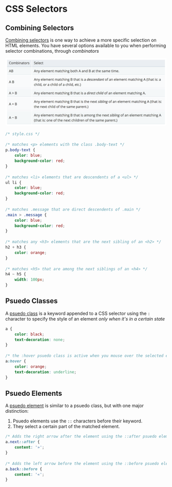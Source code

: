 # CSS Selectors

## Combining Selectors
[Combining selectors](https://developer.mozilla.org/en-US/docs/Learn/CSS/Introduction_to_CSS/Combinators_and_multiple_selectors) is one way to achieve a more specific selection on HTML elements.  You have several options available to you when performing selector combinations, through *combinators*

![Available combinators formats](docs/combinators-table.png)

```css
/* style.css */

/* matches <p> elements with the class .body-text */
p.body-text {
	color: blue;
	background-color: red;
}

/* matches <li> elements that are descendents of a <ul> */
ul li {
	color: blue;
	background-color: red;
}

/* matches .message that are direct descendents of .main */
.main > .message {
	color: blue;
	background-color: red;
}

/* matches any <h3> elements that are the next sibling of an <h2> */
h2 + h3 {
	color: orange;
}

/* matches <h5> that are among the next siblings of an <h4> */
h4 ~ h5 {
	width: 100px;
}

```

## Psuedo Classes
A [psuedo class](https://developer.mozilla.org/en-US/docs/Learn/CSS/Introduction_to_CSS/Pseudo-classes_and_pseudo-elements#Pseudo-classes) is a keyword appended to a CSS selector using the `:` character to specify the style of an element *only when it's in a certain state*

```css
a {
	color: black;
	text-decoration: none;
}

/* the :hover psuedo class is active when you mouse over the selected element */
a:hover {
	color: orange;
	text-decoration: underline;
}

```
## Psuedo Elements
A [psuedo element](https://developer.mozilla.org/en-US/docs/Learn/CSS/Introduction_to_CSS/Pseudo-classes_and_pseudo-elements#Pseudo-elements) is similar to a psuedo class, but with one major distinction:
1. Psuedo elements use the `::` characters before their keyword.
2. They select a certain part of the matched element.

```css
/* Adds the right arrow after the element using the ::after psuedo element */
a.next::after {
	content: '»';
}

/* Adds the left arrow before the element using the ::before psuedo element */
a.back::before {
	content: '«';
}
```